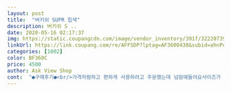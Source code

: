 ```yaml
---
layout: post 
title:  "버키쉬 SUPR 힙색" 
description: 버키쉬 S ..
date: 2020-05-16 02:17:37 
img: https://static.coupangcdn.com/image/vendor_inventory/391f/32220739da9a7e2de4240ed3a54875059ba0f0a812e6adfbfdc68d5ae087.jpg 
linkUrl: https://link.coupang.com/re/AFFSDP?lptag=AF3600438&subid=ahnPublicAsk&pageKey=61046889&itemId=209299560&vendorItemId=3495595200&traceid=V0-113-876533d0cd0bd808 
categories: [1002] 
color: BF360C 
price: 4500 
author: Ask View Shop 
cont:  "●구매후기●<br/>가격저렴하고 편하게 사용하려고 주문했는데 넘맘에들어요사이즈가 검은색이 조금 큰듯하네요<br/>귀여움 ㅋㅋ<br/>그래도 가볍게 막 사용하기에 적당하고 좋아요<br/>넉넉ㅎㅣ잠기구요 안쪽에는반지갑,조금한파우치, 그래도 조금은여유가잇어요<br/>는편인데.<br/>.<br/>이건 이가격에 배송도 총알배송에 완전 오집니다!?<br/>따로조금하게 있어서 저는 립이랑 릴하이브리드.<br/>릴믹스이케 들어가구도지퍼<br/>뭐막 바리바리싸들려고 슬링백사는거아니니까 사이즈나<br/>뻑뻑해서 얼마사용못하고지퍼가 터졋어요 급하게 지인이 메고있는것보고<br/>슬링백 없어서 산건데 귀여워<br/>아랫공간은 은근 공간넓어서 괜춘<br/>안에 공간은 적당하다고 봅니다<br/>윗공간 아랫공간<br/>윗공간은 양산넣고 공간없고<br/>이가겨에 이런제품 실화 인가요? 비싼 아다 도사봣지만 지퍼부분<br/>이렇게넣구도 빵빵하거나 보기흉하지않아요 저는 귀찮아서라도 후기안쓰<br/>일단 공간 2개있음<br/>저도구입했어요 일단수납력.<br/>.<br/>오집니다 안쪽에도지퍼가<br/>젤믿에 차끼넣구도 완전넉넉 170 여자키인데 사이즈도 딱!적당합니다<br/>지갑넣고 블루투스이어폰넣고 다니면 굿<br/>" 
---
```

